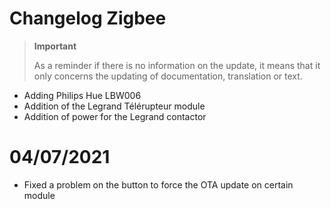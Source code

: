 # Changelog Zigbee

>**Important**
>
>As a reminder if there is no information on the update, it means that it only concerns the updating of documentation, translation or text.

- Adding Philips Hue LBW006
- Addition of the Legrand Télérupteur module
- Addition of power for the Legrand contactor

# 04/07/2021

- Fixed a problem on the button to force the OTA update on certain module
